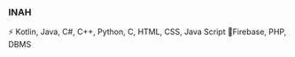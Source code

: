 ###  INAH


⚡ Kotlin, Java, C#, C++, Python, C, HTML, CSS, Java Script
🔭Firebase, PHP, DBMS
<!--
**INAH-PAK/INAH-PAK** is a ✨ _special_ ✨ repository because its `README.md` (this file) appears on your GitHub profile.

Here are some ideas to get you started:

- 🔭 하이브리드 + 네이티브 앱개발 과정 수강 중
- 🌱 I’m currently learning ...
- 👯 I’m looking to collaborate on ...
- 🤔 I’m looking for help with ...
- 💬 Ask me about ...
- 📫 How to reach me: ...
- 😄 Pronouns: ...
- ⚡ Fun fact: ...
-->
